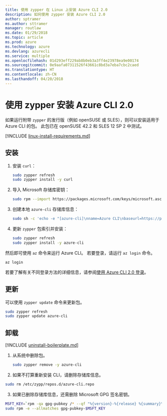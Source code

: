 ```yaml
---
title: 使用 zypper 在 Linux 上安装 Azure CLI 2.0
description: 如何使用 zypper 安装 Azure CLI 2.0
author: sptramer
ms.author: sttramer
manager: routlaw
ms.date: 01/29/2018
ms.topic: article
ms.prod: azure
ms.technology: azure
ms.devlang: azurecli
ms.service: multiple
ms.openlocfilehash: 01d293eff229ab8b0eb3a3ff4e23978ea9e00174
ms.sourcegitcommit: 0e9aafa07311526f43661c8bd3a7eba7cbc2caed
ms.translationtype: HT
ms.contentlocale: zh-CN
ms.lasthandoff: 04/20/2018
---
```

# <a name="install-azure-cli-20-with-zypper"></a>使用 zypper 安装 Azure CLI 2.0

如果运行附带 `zypper` 的发行版（例如 openSUSE 或 SLES），则可以安装适用于 Azure CLI 的包。 此包已在 openSUSE 42.2 和 SLES 12 SP 2 中测试。

[!INCLUDE [linux-install-requirements.md](includes/linux-install-requirements.md)]

## <a name="install"></a>安装

1. 安装 `curl`：

   ```bash
   sudo zypper refresh
   sudo zypper install -y curl
   ```

2. 导入 Microsoft 存储库密钥：

   ```bash
   sudo rpm --import https://packages.microsoft.com/keys/microsoft.asc
   ```

3. 创建本地 `azure-cli` 存储库信息：

   ```bash
   sudo sh -c 'echo -e "[azure-cli]\nname=Azure CLI\nbaseurl=https://packages.microsoft.com/yumrepos/azure-cli\nenabled=1\ntype=rpm-md\ngpgcheck=1\ngpgkey=https://packages.microsoft.com/keys/microsoft.asc" > /etc/zypp/repos.d/azure-cli.repo'
   ```

4. 更新 `zypper` 包索引并安装：

   ```bash
   sudo zypper refresh
   sudo zypper install -y azure-cli
   ```

然后即可使用 `az` 命令来运行 Azure CLI。 若要登录，请运行 `az login` 命令。

```azurecli
az login
```

若要了解有关不同登录方法的详细信息，请参阅[使用 Azure CLI 2.0 登录](authenticate-azure-cli.md)。

## <a name="update"></a>更新

可以使用 `zypper update` 命令来更新包。

```bash
sudo zypper refresh
sudo zypper update azure-cli
```

## <a name="uninstall"></a>卸载

[!INCLUDE [uninstall-boilerplate.md](includes/uninstall-boilerplate.md)]

1. 从系统中删除包。

    ```bash
    sudo zypper remove -y azure-cli
    ```

2. 如果不打算重新安装 CLI，请删除存储库信息。

  ```bash
  sudo rm /etc/zypp/repos.d/azure-cli.repo
  ```

3. 如果已删除存储库信息，还需删除 Microsoft GPG 签名密钥。

  ```bash
  MSFT_KEY=`rpm -qa gpg-pubkey /* --qf "%{version}-%{release} %{summary}\n" | grep Microsoft | awk '{print $1}'`
  sudo rpm -e --allmatches gpg-pubkey-$MSFT_KEY
  ```

